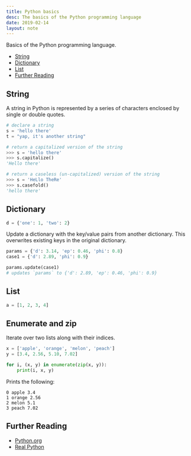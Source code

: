 ```yaml
---
title: Python basics
desc: The basics of the Python programming language
date: 2019-02-14
layout: note
---
```


Basics of the Python programming language.

- [String](#string)
- [Dictionary](#dictionary)
- [List](#list)
- [Further Reading](#further-reading)

## String

A string in Python is represented by a series of characters enclosed by single or double quotes.

```python
# declare a string
s = 'hello there'
t = "yap, it's another string"
```

```python
# return a capitalized version of the string
>>> s = 'hello there'
>>> s.capitalize()
'Hello there'
```

```python
# return a caseless (un-capitalized) version of the string
>>> s = 'HeLlo TheRe'
>>> s.casefold()
'hello there'
```

## Dictionary

```python
d = {'one': 1, 'two': 2}
```

Update a dictionary with the key/value pairs from another dictionary. This overwrites existing keys in the original dictionary.

```python
params = {'d': 3.14, 'ep': 0.46, 'phi': 0.8}
case1 = {'d': 2.89, 'phi': 0.9}

params.update(case1)
# updates `params` to {'d': 2.89, 'ep': 0.46, 'phi': 0.9}
```

## List

```python
a = [1, 2, 3, 4]
```

## Enumerate and zip

Iterate over two lists along with their indices.

```python
x = ['apple', 'orange', 'melon', 'peach']
y = [3.4, 2.56, 5.10, 7.02]

for i, (x, y) in enumerate(zip(x, y)):
    print(i, x, y)
```

Prints the following:

```
0 apple 3.4
1 orange 2.56
2 melon 5.1
3 peach 7.02
```

## Further Reading

- [Python.org](https://www.python.org)
- [Real Python](https://realpython.com)
